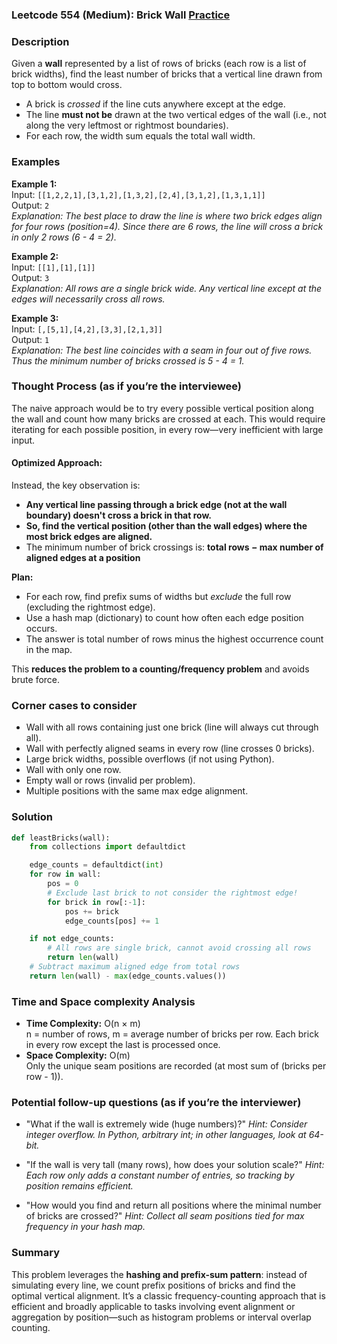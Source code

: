 ### Leetcode 554 (Medium): Brick Wall [Practice](https://leetcode.com/problems/brick-wall)

### Description  
Given a **wall** represented by a list of rows of bricks (each row is a list of brick widths), find the least number of bricks that a vertical line drawn from top to bottom would cross.  
- A brick is *crossed* if the line cuts anywhere except at the edge.
- The line **must not be** drawn at the two vertical edges of the wall (i.e., not along the very leftmost or rightmost boundaries).
- For each row, the width sum equals the total wall width.

### Examples  

**Example 1:**  
Input: `[[1,2,2,1],[3,1,2],[1,3,2],[2,4],[3,1,2],[1,3,1,1]]`  
Output: `2`  
*Explanation: The best place to draw the line is where two brick edges align for four rows (position=4). Since there are 6 rows, the line will cross a brick in only 2 rows (6 - 4 = 2).*

**Example 2:**  
Input: `[[1],[1],[1]]`  
Output: `3`  
*Explanation: All rows are a single brick wide. Any vertical line except at the edges will necessarily cross all rows.*

**Example 3:**  
Input: `[,[5,1],[4,2],[3,3],[2,1,3]]`  
Output: `1`  
*Explanation: The best line coincides with a seam in four out of five rows. Thus the minimum number of bricks crossed is 5 - 4 = 1.*

### Thought Process (as if you’re the interviewee)  
The naive approach would be to try every possible vertical position along the wall and count how many bricks are crossed at each. This would require iterating for each possible position, in every row—very inefficient with large input.

#### Optimized Approach:
Instead, the key observation is:  
- **Any vertical line passing through a brick edge (not at the wall boundary) doesn't cross a brick in that row.**
- **So, find the vertical position (other than the wall edges) where the most brick edges are aligned.**
- The minimum number of brick crossings is: **total rows − max number of aligned edges at a position**

**Plan:**
- For each row, find prefix sums of widths but *exclude* the full row (excluding the rightmost edge).
- Use a hash map (dictionary) to count how often each edge position occurs.
- The answer is total number of rows minus the highest occurrence count in the map.

This **reduces the problem to a counting/frequency problem** and avoids brute force.

### Corner cases to consider  
- Wall with all rows containing just one brick (line will always cut through all).
- Wall with perfectly aligned seams in every row (line crosses 0 bricks).
- Large brick widths, possible overflows (if not using Python).
- Wall with only one row.
- Empty wall or rows (invalid per problem).
- Multiple positions with the same max edge alignment.

### Solution

```python
def leastBricks(wall):
    from collections import defaultdict

    edge_counts = defaultdict(int)
    for row in wall:
        pos = 0
        # Exclude last brick to not consider the rightmost edge!
        for brick in row[:-1]:
            pos += brick
            edge_counts[pos] += 1

    if not edge_counts:
        # All rows are single brick, cannot avoid crossing all rows
        return len(wall)
    # Subtract maximum aligned edge from total rows
    return len(wall) - max(edge_counts.values())
```

### Time and Space complexity Analysis  

- **Time Complexity:** O(n × m)  
  n = number of rows, m = average number of bricks per row. Each brick in every row except the last is processed once.
- **Space Complexity:** O(m)  
  Only the unique seam positions are recorded (at most sum of (bricks per row - 1)).

### Potential follow-up questions (as if you’re the interviewer)  

- "What if the wall is extremely wide (huge numbers)?"
  *Hint: Consider integer overflow. In Python, arbitrary int; in other languages, look at 64-bit.*

- "If the wall is very tall (many rows), how does your solution scale?"
  *Hint: Each row only adds a constant number of entries, so tracking by position remains efficient.*

- "How would you find and return all positions where the minimal number of bricks are crossed?"
  *Hint: Collect all seam positions tied for max frequency in your hash map.*

### Summary
This problem leverages the **hashing and prefix-sum pattern**: instead of simulating every line, we count prefix positions of bricks and find the optimal vertical alignment. It’s a classic frequency-counting approach that is efficient and broadly applicable to tasks involving event alignment or aggregation by position—such as histogram problems or interval overlap counting.
